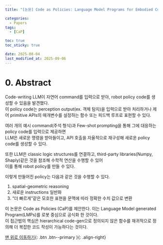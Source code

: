 ```yaml
---
title: "[논문] Code as Policies: Language Model Programs for Embodied Control"

categories:
  - Papers
tags:
  - [CaP]

toc: true
toc_sticky: true

date: 2025-08-04
last_modified_at: 2025-09-06
---
```


# 0. Abstract
Code-writing LLM이 자연어 command를 입력으로 받아, robot policy code를 생성할 수 있음을 발견했다.   
이 policy code는 perception output(ex. 객체 탐지)을 입력으로 받아 처리하거나 제어 primitive APIs의 매개변수를 설정하는 함수 또는 피드백 루프로 표현할 수 있다.

여러 개의 예시 command(주석 형식)과 Few-shot prompting을 통해 그에 대응하는 policy code를 입력으로 제공하면   
LLM은 새로운 명령을 받아들이고, API 호출을 자율적으로 재구성해 새로운 policy code를 생성할 수 있다.

또한 LLM은 classic logic structures를 연결하고, third-party libraries(Numpy, Shaply)같은 것을 참조해 수학적 연산을 수행할 수 있어   
이를 통해 robot policy를 만들 수 있다.

이렇게 만들어진 policy는 다음과 같은 것을 수행할 수 있다.

1. spatial-geometric reasoning
2. 새로운 instructions 일반화
3. “더 빠르게”같은 모호한 표현을 문맥에 따라 정확한 수치 값으로 변환

이 논문은 Code as Policies (CaP)를 제안한다. 이는 Language Model generated Program(LMPs)를 로봇 중심으로 공식화 한 것이다.   
이 접근법의 핵심은 hierarchical code-gen으로 정의되지 않은 함수를 재귀적으로 정의해 더 복잡한 코드 작성이 가능하다는 것이다.


[맨 위로 이동하기](#){: .btn .btn--primary }{: .align-right}
